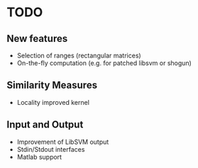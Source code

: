 # TODO

## New features

+ Selection of ranges (rectangular matrices)
+ On-the-fly computation (e.g. for patched libsvm or shogun)

## Similarity Measures

+ Locality improved kernel

## Input and Output

+ Improvement of LibSVM output
+ Stdin/Stdout interfaces
+ Matlab support

